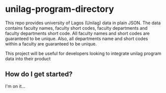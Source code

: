 # unilag-program-directory

This repo provides university of Lagos (Unilag) data in plain JSON. The data contains faculty names, faculty short codes, faculty departments and faculty departments short code. All faculty names and short codes are guaranteed to be unique. Also, all departments name and short codes within a faculty are guaranteed to be unique.

This project will be useful for developers looking to integrate unilag program data into their product

## How do I get started?

I'm on it...
